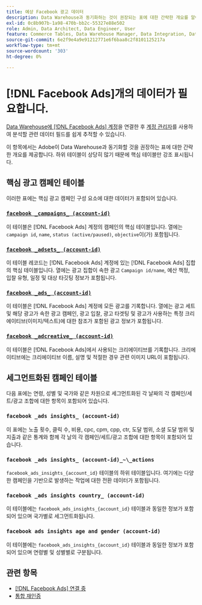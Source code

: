 ```yaml
---
title: 예상 Facebook 광고 데이터
description: Data Warehouse과 동기화하는 것이 권장되는 표에 대한 간략한 개요를 알아봅니다
exl-id: 0c8b907b-1a98-470b-bb2c-55327e88e502
role: Admin, Data Architect, Data Engineer, User
feature: Commerce Tables, Data Warehouse Manager, Data Integration, Data Import/Export
source-git-commit: 6e2f9e4a9e91212771e6f6baa8c2f8101125217a
workflow-type: tm+mt
source-wordcount: '303'
ht-degree: 0%

---
```


# [!DNL Facebook Ads]개의 데이터가 필요합니다.

[Data Warehouse에  [!DNL Facebook Ads] 계정](../integrations/facebook-ads.md)을 연결한 후 [계정 관리자](../../../data-analyst/data-warehouse-mgr/tour-dwm.md)를 사용하여 분석할 관련 데이터 필드를 쉽게 추적할 수 있습니다.

이 항목에서는 Adobe이 Data Warehouse과 동기화할 것을 권장하는 표에 대한 간략한 개요를 제공합니다. 하위 테이블이 상당히 많기 때문에 핵심 테이블만 강조 표시됩니다.

## 핵심 광고 캠페인 테이블

이러한 표에는 핵심 광고 캠페인 구성 요소에 대한 데이터가 포함되어 있습니다.

### [`facebook _campaigns_ (account-id)`](https://developers.facebook.com/docs/marketing-api/reference/ad-campaign-group)

이 테이블은 [!DNL Facebook Ads] 계정의 캠페인의 핵심 테이블입니다. 열에는 `campaign id`, `name`, `status (active/paused)`, `objective`이(가) 포함됩니다.

### [`facebook _adsets_ (account-id)`](https://developers.facebook.com/docs/marketing-api/reference/ad-campaign)

이 테이블 레코드는 [!DNL Facebook Ads] 계정에 있는 [!DNL Facebook Ads] 집합의 핵심 테이블입니다. 열에는 광고 집합이 속한 광고 `Campaign id/name`, 예산 책정, 입찰 유형, 일정 및 대상 타깃팅 정보가 포함됩니다.

### [`facebook _ads_ (account-id)`](https://developers.facebook.com/docs/marketing-api/reference/adgroup)

이 테이블은 [!DNL Facebook Ads] 계정에 모든 광고를 기록합니다. 열에는 광고 세트 및 해당 광고가 속한 광고 캠페인, 광고 입찰, 광고 타겟팅 및 광고가 사용하는 특정 크리에이티브(이미지/텍스트)에 대한 참조가 포함된 광고 정보가 포함됩니다.

### [`facebook _adcreative_ (account-id)`](https://developers.facebook.com/docs/marketing-api/reference/ad-creative)

이 테이블은 [!DNL Facebook Ads]에서 사용되는 크리에이티브를 기록합니다. 크리에이티브에는 크리에이티브 이름, 설명 및 적절한 경우 관련 이미지 URL이 포함됩니다.

## 세그먼트화된 캠페인 테이블

다음 표에는 연령, 성별 및 국가와 같은 차원으로 세그먼트화된 각 날짜의 각 캠페인/세트/광고 조합에 대한 항목이 포함되어 있습니다.

### `facebook _ads insights_ (account-id)`

이 표에는 노출 횟수, 클릭 수, 비용, cpc, cpm, cpp, ctr, 도달 범위, 소셜 도달 범위 및 지출과 같은 통계와 함께 각 날의 각 캠페인/세트/광고 조합에 대한 항목이 포함되어 있습니다.

### `facebook _ads insights_ (account-id)_~\_actions`

`facebook_ads_insights_{account_id}` 테이블의 하위 테이블입니다. 여기에는 다양한 캠페인을 기반으로 발생하는 작업에 대한 전환 데이터가 포함됩니다.

### `facebook _ads insights country_ (account-id)`

이 테이블에는 `facebook_ads_insights_{account_id}` 테이블과 동일한 정보가 포함되어 있으며 국가별로 세그먼트화됩니다.

### `facebook ads insights age and gender (account-id)`

이 테이블에는 `facebook_ads_insights_{account_id}` 테이블과 동일한 정보가 포함되어 있으며 연령별 및 성별별로 구분됩니다.

## 관련 항목

* [ [!DNL Facebook Ads] 연결 중](../integrations/facebook-ads.md)
* [통합 재인증](https://experienceleague.adobe.com/docs/commerce-knowledge-base/kb/how-to/mbi-reauthenticating-integrations.html?lang=ko)
